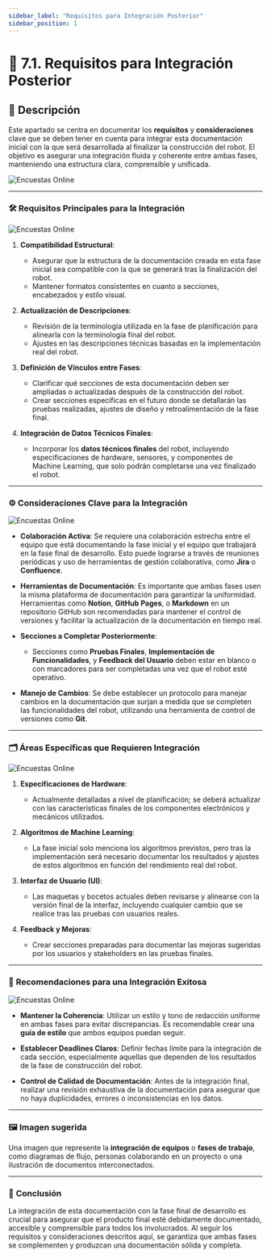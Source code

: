```yaml
---
sidebar_label: "Requisitos para Integración Posterior"
sidebar_position: 1
---
```

# 🔧 **7.1. Requisitos para Integración Posterior**

## 🎯 **Descripción**
Este apartado se centra en documentar los **requisitos** y **consideraciones** clave que se deben tener en cuenta para integrar esta documentación inicial con la que será desarrollada al finalizar la construcción del robot. El objetivo es asegurar una integración fluida y coherente entre ambas fases, manteniendo una estructura clara, comprensible y unificada.

![Encuestas Online](https://encrypted-tbn0.gstatic.com/images?q=tbn:ANd9GcRL7m2WTeHMj9AM0ryonPHVzkFqBf8TkdfeAg&s)

---

### 🛠️ **Requisitos Principales para la Integración**
![Encuestas Online](https://www.tecnoplc.com/wp-content/uploads/2016/02/Universasl-Robots.jpg)

1. **Compatibilidad Estructural**:
   - Asegurar que la estructura de la documentación creada en esta fase inicial sea compatible con la que se generará tras la finalización del robot.
   - Mantener formatos consistentes en cuanto a secciones, encabezados y estilo visual.
   
2. **Actualización de Descripciones**:
   - Revisión de la terminología utilizada en la fase de planificación para alinearla con la terminología final del robot.
   - Ajustes en las descripciones técnicas basadas en la implementación real del robot.
   
3. **Definición de Vínculos entre Fases**:
   - Clarificar qué secciones de esta documentación deben ser ampliadas o actualizadas después de la construcción del robot. 
   - Crear secciones específicas en el futuro donde se detallarán las pruebas realizadas, ajustes de diseño y retroalimentación de la fase final.

4. **Integración de Datos Técnicos Finales**:
   - Incorporar los **datos técnicos finales** del robot, incluyendo especificaciones de hardware, sensores, y componentes de Machine Learning, que solo podrán completarse una vez finalizado el robot.
   
---

### ⚙️ **Consideraciones Clave para la Integración**
![Encuestas Online](https://www.konetia-automatizacion.com/wp-content/uploads/2023/12/formacion-robotica.jpg)
- **Colaboración Activa**: Se requiere una colaboración estrecha entre el equipo que está documentando la fase inicial y el equipo que trabajará en la fase final de desarrollo. Esto puede lograrse a través de reuniones periódicas y uso de herramientas de gestión colaborativa, como **Jira** o **Confluence**.
  
- **Herramientas de Documentación**: Es importante que ambas fases usen la misma plataforma de documentación para garantizar la uniformidad. Herramientas como **Notion**, **GitHub Pages**, o **Markdown** en un repositorio GitHub son recomendadas para mantener el control de versiones y facilitar la actualización de la documentación en tiempo real.
  
- **Secciones a Completar Posteriormente**: 
  - Secciones como **Pruebas Finales**, **Implementación de Funcionalidades**, y **Feedback del Usuario** deben estar en blanco o con marcadores para ser completadas una vez que el robot esté operativo.
  
- **Manejo de Cambios**: Se debe establecer un protocolo para manejar cambios en la documentación que surjan a medida que se completen las funcionalidades del robot, utilizando una herramienta de control de versiones como **Git**.

---

### 🗂️ **Áreas Específicas que Requieren Integración**
![Encuestas Online](https://d100mj7v0l85u5.cloudfront.net/s3fs-public/2023-10/robots-industriales.png)

1. **Especificaciones de Hardware**:
   - Actualmente detalladas a nivel de planificación; se deberá actualizar con las características finales de los componentes electrónicos y mecánicos utilizados.
   
2. **Algoritmos de Machine Learning**:
   - La fase inicial solo menciona los algoritmos previstos, pero tras la implementación será necesario documentar los resultados y ajustes de estos algoritmos en función del rendimiento real del robot.

3. **Interfaz de Usuario (UI)**:
   - Las maquetas y bocetos actuales deben revisarse y alinearse con la versión final de la interfaz, incluyendo cualquier cambio que se realice tras las pruebas con usuarios reales.

4. **Feedback y Mejoras**:
   - Crear secciones preparadas para documentar las mejoras sugeridas por los usuarios y stakeholders en las pruebas finales. 

---

### 📝 **Recomendaciones para una Integración Exitosa**
![Encuestas Online](https://blog.dinobrain.ai/wp-content/uploads/2023/12/recomendaciones-de-contenido-ia.png)

- **Mantener la Coherencia**: Utilizar un estilo y tono de redacción uniforme en ambas fases para evitar discrepancias. Es recomendable crear una **guía de estilo** que ambos equipos puedan seguir.
  
- **Establecer Deadlines Claros**: Definir fechas límite para la integración de cada sección, especialmente aquellas que dependen de los resultados de la fase de construcción del robot.

- **Control de Calidad de Documentación**: Antes de la integración final, realizar una revisión exhaustiva de la documentación para asegurar que no haya duplicidades, errores o inconsistencias en los datos.

---

### 🖼 **Imagen sugerida**
Una imagen que represente la **integración de equipos** o **fases de trabajo**, como diagramas de flujo, personas colaborando en un proyecto o una ilustración de documentos interconectados.

---

### 📅 **Conclusión**
La integración de esta documentación con la fase final de desarrollo es crucial para asegurar que el producto final esté debidamente documentado, accesible y comprensible para todos los involucrados. Al seguir los requisitos y consideraciones descritos aquí, se garantiza que ambas fases se complementen y produzcan una documentación sólida y completa.
